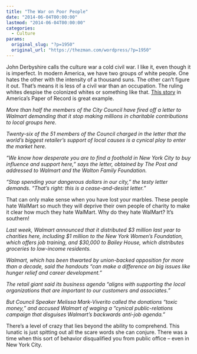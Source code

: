 ```yaml
---
title: "The War on Poor People"
date: "2014-06-04T00:00:00"
lastmod: "2014-06-04T00:00:00"
categories:
  - Culture
params:
  original_slug: "?p=1950"
  original_url: "https://thezman.com/wordpress/?p=1950"
---
```


John Derbyshire calls the culture war a cold civil war. I like it, even
though it is imperfect. In modern America, we have two groups of white
people. One hates the other with the intensity of a thousand suns. The
other can’t figure it out. That’s means it is less of a civil war than
an occupation. The ruling whites despise the colonized whites or
something like that. <a
href="http://nypost.com/2014/06/04/city-council-members-rip-walmarts-charity-of-dangerous-dollars/"
rel="noopener noreferrer" target="_blank">This story</a> in America’s
Paper of Record is great example.

*More than half the members of the City Council have fired off a letter
to Walmart demanding that it stop making millions in charitable
contributions to local groups here.*

*Twenty-six of the 51 members of the Council charged in the letter that
the world’s biggest retailer’s support of local causes is a cynical ploy
to enter the market here.*

*“We know how desperate you are to find a foothold in New York City to
buy influence and support here,” says the letter, obtained by The Post
and addressed to Walmart and the Walton Family Foundation.*

*“Stop spending your dangerous dollars in our city,” the testy letter
demands. “That’s right: this is a cease-and-desist letter.”*

That can only make sense when you have lost your marbles. These people
hate WalMart so much they will deprive their own people of charity to
make it clear how much they hate WalMart. Why do they hate WalMart? It’s
southern!

*Last week, Walmart announced that it distributed $3 million last year
to charities here, including $1 million to the New York Women’s
Foundation, which offers job training, and $30,000 to Bailey House,
which distributes groceries to low-income residents.*

*Walmart, which has been thwarted by union-backed opposition for more
than a decade, said the handouts “can make a difference on big issues
like hunger relief and career development.”*

*The retail giant said its business agenda “aligns with supporting the
local organizations that are important to our customers and
associates.”*

*But Council Speaker Melissa Mark-Viverito called the donations “toxic
money,” and accused Walmart of waging a “cynical public-relations
campaign that disguises Walmart’s backwards anti-job agenda.”*

There’s a level of crazy that lies beyond the ability to comprehend.
This lunatic is just spitting out all the scare words she can conjure.
There was a time when this sort of behavior disqualified you from public
office – even in New York City.

